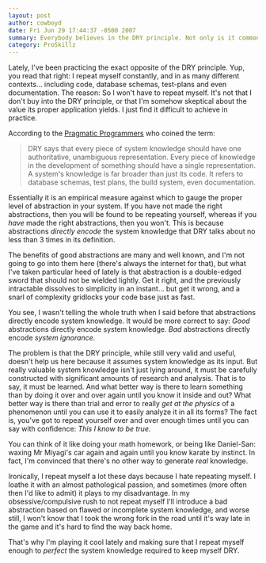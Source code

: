 ```yaml
---
layout: post
author: cowboyd
date: Fri Jun 29 17:44:37 -0500 2007
summary: Everybody believes in the DRY principle. Not only is it common sense, but projects like ruby on rails have achieved real success adopting it as a core value. In practice however, applying it with too much zeal can actually be harmful. That's why in my experience, the best way to uphold the DRY principle is to violate it mindfully.
category: ProSkillz
---
```


Lately, I've been practicing the exact opposite of the DRY principle. Yup, you read that right:  I repeat myself constantly, and in as many different contexts... including code, database schemas, test-plans and even documentation. The reason: So I won't have to repeat myself. It's not that I don't buy into the DRY principle, or that I'm somehow skeptical about the value its proper application yields. I just find it difficult to achieve in practice.

According to the <a href="pragmaticprogrammer.com">Pragmatic Programmers</a> who coined the term:

>DRY says that every piece of system knowledge should have one authoritative, unambiguous representation. Every piece of knowledge in the development of something should have a single representation. A system's knowledge is far broader than just its code. It refers to database schemas, test plans, the build system, even documentation.

Essentially it is an empirical measure against which to gauge the proper level of abstraction in your system. If you have not made the right abstractions, then you will be found to be repeating yourself, whereas if you *have* made the right abstractions, then you won't. This is because abstractions *directly encode* the system  knowledge that DRY talks about no less than 3 times in its definition.

The benefits of good abstractions are many and well known, and I'm not going to go into them here (there's always the internet for that), but what I've taken particular heed of lately is that abstraction is a double-edged sword that should not be wielded lightly. Get it right, and the previously intractable dissolves to simplicity in an instant... but get it wrong, and a snarl of complexity gridlocks your code base just as fast.

You see, I wasn't telling the whole truth when I said before that abstractions directly encode system knowledge. It would be more correct to say: *Good* abstractions directly encode system knowledge. *Bad* abstractions directly encode *system ignorance.*

The problem is that the DRY principle, while still very valid and useful, doesn't help us here because  it assumes system knowledge as its input. But really valuable system knowledge isn't just lying around, it must be carefully constructed with significant amounts of research and analysis. That is to say, it must be learned. And what better way is there to learn something than by doing it over and over again until you know it inside and out? What better way is there than trial and error to really *get at the physics* of a phenomenon until you can use it to easily analyze it in all its forms? The fact is, you've got to repeat yourself over and over enough times until you can say with confidence: *This I know to be true.*

You can think of it like doing your math homework, or being like Daniel-San: waxing Mr Miyagi's car again and again until you know karate by instinct. In fact, I'm convinced that there's no other way to generate *real* knowledge.

Ironically, I repeat myself a lot these days because I hate repeating myself. I loathe it with an almost pathological passion, and sometimes (more often then I'd like to admit) it plays to my disadvantage. In my obsessive/compulsive rush to not repeat myself I'll introduce a bad abstraction based on flawed or incomplete system knowledge, and worse still, I won't know that I took the wrong fork in the road until it's way late in the game and it's hard to find the way back home.

That's why I'm playing it cool lately and making sure that I repeat myself enough to *perfect* the system knowledge required to keep myself DRY.

